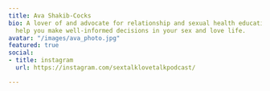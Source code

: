 ```yaml
---
title: Ava Shakib-Cocks
bio: A lover of and advocate for relationship and sexual health education. Here to
  help you make well-informed decisions in your sex and love life.
avatar: "/images/ava_photo.jpg"
featured: true
social:
- title: instagram
  url: https://instagram.com/sextalklovetalkpodcast/

---
```

